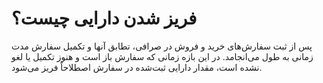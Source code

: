 # فریز شدن دارایی چیست؟
پس از ثبت سفارش‌های خرید و فروش در صرافی، تطابق آنها و تکمیل سفارش مدت زمانی به طول می‌انجامد. در این بازه زمانی که سفارش باز است و هنوز تکمیل یا لغو نشده است، مقدار دارایی ثبت‌شده در سفارش اصطلاحاً فریز می‌شود. 